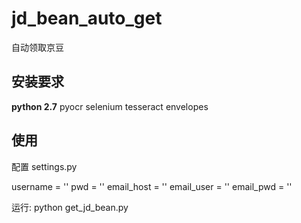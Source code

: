 # jd_bean_auto_get
自动领取京豆


## 安装要求
**python 2.7**
pyocr
selenium
tesseract
envelopes

## 使用

配置 settings.py

username = ''
pwd = ''
email_host = ''
email_user = ''
email_pwd = ''

运行:
python get_jd_bean.py
